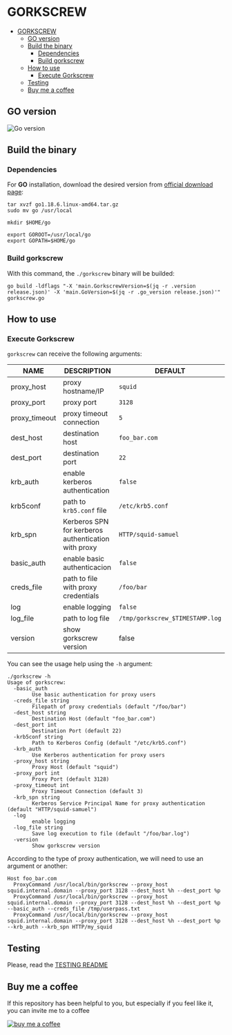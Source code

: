 # GORKSCREW

- [GORKSCREW](#gorkscrew)
  - [GO version](#go-version)
  - [Build the binary](#build-the-binary)
    - [Dependencies](#dependencies)
    - [Build gorkscrew](#build-gorkscrew)
  - [How to use](#how-to-use)
    - [Execute Gorkscrew](#execute-gorkscrew)
  - [Testing](#testing)
  - [Buy me a coffee](#buy-me-a-coffee)

## GO version

![Go version](https://img.shields.io/badge/Go-1.18-brightgreen.svg)

## Build the binary
### Dependencies

For **GO** installation, download the desired version from [official download page](https://go.dev/dl/):

```shell
tar xvzf go1.18.6.linux-amd64.tar.gz
sudo mv go /usr/local

mkdir $HOME/go

export GOROOT=/usr/local/go
export GOPATH=$HOME/go
```

### Build gorkscrew

With this command, the `./gorkscrew` binary will be builded:

```shell
go build -ldflags "-X 'main.GorkscrewVersion=$(jq -r .version release.json)' -X 'main.GoVersion=$(jq -r .go_version release.json)'" gorkscrew.go
```

## How to use
### Execute Gorkscrew

`gorkscrew` can receive the following arguments:

| NAME | DESCRIPTION | DEFAULT |
|--|--|--|
| proxy_host | proxy hostname/IP | `squid` |
| proxy_port | proxy port | `3128` |
| proxy_timeout | proxy timeout connection | `5` |
| dest_host | destination host | `foo_bar.com` |
| dest_port | destination port | `22` |
| krb_auth | enable kerberos authentication | `false` |
| krb5conf | path to `krb5.conf` file | `/etc/krb5.conf` |
| krb_spn | Kerberos SPN for kerberos authentication with proxy | `HTTP/squid-samuel` |
| basic_auth | enable basic authenticacion | `false` |
| creds_file | path to file with proxy credentials | `/foo/bar` |
| log | enable logging | `false` |
| log_file | path to log file | `/tmp/gorkscrew_$TIMESTAMP.log` |
| version | show gorkscrew version | false |

You can see the usage help using the `-h` argument:

```shell
./gorkscrew -h
Usage of gorkscrew:
  -basic_auth
        Use basic authentication for proxy users
  -creds_file string
        Filepath of proxy credentials (default "/foo/bar")
  -dest_host string
        Destination Host (default "foo_bar.com")
  -dest_port int
        Destination Port (default 22)
  -krb5conf string
        Path to Kerberos Config (default "/etc/krb5.conf")
  -krb_auth
        Use Kerberos authentication for proxy users
  -proxy_host string
        Proxy Host (default "squid")
  -proxy_port int
        Proxy Port (default 3128)
  -proxy_timeout int
        Proxy Timeout Connection (default 3)
  -krb_spn string
        Kerberos Service Principal Name for proxy authentication (default "HTTP/squid-samuel")
  -log
        enable logging
  -log_file string
        Save log execution to file (default "/foo/bar.log")
  -version
        Show gorkscrew version
```

According to the type of proxy authentication, we will need to use an argument or another:

```text
Host foo_bar.com
  ProxyCommand /usr/local/bin/gorkscrew --proxy_host squid.internal.domain --proxy_port 3128 --dest_host %h --dest_port %p
  ProxyCommand /usr/local/bin/gorkscrew --proxy_host squid.internal.domain --proxy_port 3128 --dest_host %h --dest_port %p --basic_auth --creds_file /tmp/userpass.txt
  ProxyCommand /usr/local/bin/gorkscrew --proxy_host squid.internal.domain --proxy_port 3128 --dest_host %h --dest_port %p --krb_auth --krb_spn HTTP/my_squid
```

## Testing

Please, read the [TESTING README](test/README.md)

## Buy me a coffee

If this repository has been helpful to you, but especially if you feel like it, you can invite me to a coffee

[![buy me a coffee](https://camo.githubusercontent.com/c3f856bacd5b09669157ed4774f80fb9d8622dd45ce8fdf2990d3552db99bd27/68747470733a2f2f7777772e6275796d6561636f666665652e636f6d2f6173736574732f696d672f637573746f6d5f696d616765732f6f72616e67655f696d672e706e67)](https://www.buymeacoffee.com/osmollo)
